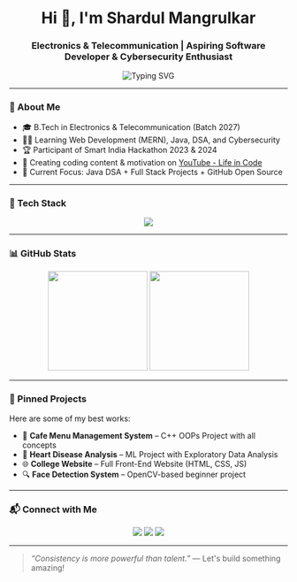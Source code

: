 <h1 align="center">Hi 👋, I'm Shardul Mangrulkar</h1>
<h3 align="center">Electronics & Telecommunication | Aspiring Software Developer & Cybersecurity Enthusiast</h3>

<p align="center">
  <img src="https://readme-typing-svg.herokuapp.com?font=Fira+Code&weight=700&size=22&pause=1000&color=36BCF7&center=true&vCenter=true&width=600&lines=Code.+Create.+Secure.+Repeat.;Exploring+Web+Dev+%7C+Java+%7C+Cybersecurity;YouTube+%40Life_in_Code+%7C+ECE+27+%7C+SIH+23%2F24;" alt="Typing SVG" />
</p>

---

### 🌟 About Me
- 🎓 B.Tech in Electronics & Telecommunication (Batch 2027)
- 🧑‍💻 Learning Web Development (MERN), Java, DSA, and Cybersecurity
- 🏆 Participant of Smart India Hackathon 2023 & 2024
- 🎥 Creating coding content & motivation on [YouTube - Life in Code](https://www.youtube.com/@life_incode)
- 🔭 Current Focus: Java DSA + Full Stack Projects + GitHub Open Source

---

### 🔧 Tech Stack
<p align="center">
  <img src="https://skillicons.dev/icons?i=html,css,js,react,nodejs,mongodb,java,cpp,py,git,github,vscode,figma" />
</p>

---

### 📊 GitHub Stats
<p align="center">
  <img src="https://github-readme-stats.vercel.app/api?username=shardul-mangrulkar&show_icons=true&theme=radical" height="180"/>
  <img src="https://github-readme-streak-stats.herokuapp.com/?user=shardul-mangrulkar&theme=radical" height="180"/>
</p>

---

### 📌 Pinned Projects
Here are some of my best works:

- 🚀 **Cafe Menu Management System** – C++ OOPs Project with all concepts  
- 💓 **Heart Disease Analysis** – ML Project with Exploratory Data Analysis  
- 🌐 **College Website** – Full Front-End Website (HTML, CSS, JS)  
- 🔍 **Face Detection System** – OpenCV-based beginner project  

---

### 📬 Connect with Me
<p align="center">
  <a href="https://www.linkedin.com/in/shardul-mangrulkar" target="_blank"><img src="shardulMangrulkar13" /></a>
  <a href="https://www.youtube.com/@life_incode" target="_blank"><img src="shardulMangrulkar13" /></a>
  <a href="mailto:shardulmangrulkar.dev@gmail.com"><img src="shardulMangrulkar13" /></a>
</p>

---

> *“Consistency is more powerful than talent.”* — Let's build something amazing!
>
